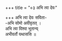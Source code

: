 +++
title = "०३ अभि त्वा देवः"

+++
अभि त्वा देवः सविता-  
-अभि सोमो अवीवृतत् ।  
अभि त्वा विश्वा भूतान्य्  
अभीवर्तो यथाससि ॥